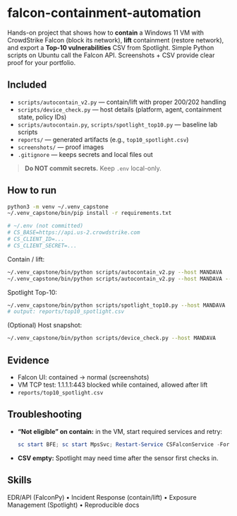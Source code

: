 
# falcon-containment-automation

Hands-on project that shows how to **contain** a Windows 11 VM with CrowdStrike Falcon (block its network), **lift** containment (restore network), and export a **Top-10 vulnerabilities** CSV from Spotlight. Simple Python scripts on Ubuntu call the Falcon API. Screenshots + CSV provide clear proof for your portfolio.

## Included
- `scripts/autocontain_v2.py` — contain/lift with proper 200/202 handling
- `scripts/device_check.py` — host details (platform, agent, containment state, policy IDs)
- `scripts/autocontain.py`, `scripts/spotlight_top10.py` — baseline lab scripts
- `reports/` — generated artifacts (e.g., `top10_spotlight.csv`)
- `screenshots/` — proof images
- `.gitignore` — keeps secrets and local files out

> **Do NOT commit secrets.** Keep `.env` local-only.

## How to run
```bash
python3 -m venv ~/.venv_capstone
~/.venv_capstone/bin/pip install -r requirements.txt

# ~/.env (not committed)
# CS_BASE=https://api.us-2.crowdstrike.com
# CS_CLIENT_ID=...
# CS_CLIENT_SECRET=...
````

Contain / lift:

```bash
~/.venv_capstone/bin/python scripts/autocontain_v2.py --host MANDAVA
~/.venv_capstone/bin/python scripts/autocontain_v2.py --host MANDAVA --lift
```

Spotlight Top-10:

```bash
~/.venv_capstone/bin/python scripts/spotlight_top10.py --host MANDAVA
# output: reports/top10_spotlight.csv
```

(Optional) Host snapshot:

```bash
~/.venv_capstone/bin/python scripts/device_check.py --host MANDAVA
```

## Evidence

* Falcon UI: contained → normal (screenshots)
* VM TCP test: 1.1.1.1:443 blocked while contained, allowed after lift
* `reports/top10_spotlight.csv`

## Troubleshooting

* **“Not eligible” on contain:** in the VM, start required services and retry:

  ```powershell
  sc start BFE; sc start MpsSvc; Restart-Service CSFalconService -Force
  ```
* **CSV empty:** Spotlight may need time after the sensor first checks in.

## Skills

EDR/API (FalconPy) • Incident Response (contain/lift) • Exposure Management (Spotlight) • Reproducible docs

````
